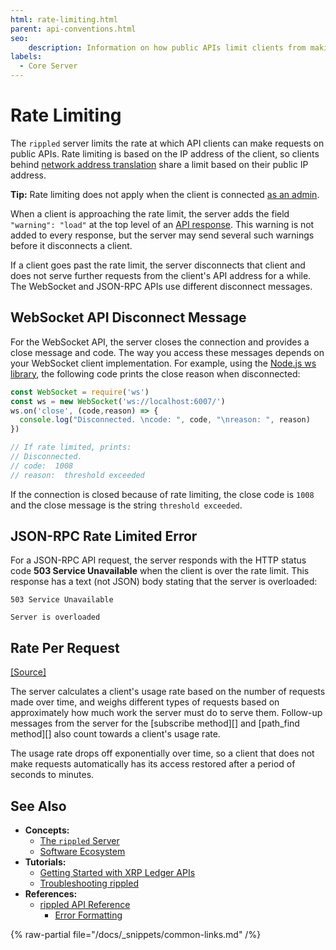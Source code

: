 ```yaml
---
html: rate-limiting.html
parent: api-conventions.html
seo:
    description: Information on how public APIs limit clients from making too many requests.
labels:
  - Core Server
---
```

# Rate Limiting

The `rippled` server limits the rate at which API clients can make requests on public APIs. Rate limiting is based on the IP address of the client, so clients behind [network address translation](https://en.wikipedia.org/wiki/Network_address_translation) share a limit based on their public IP address.

**Tip:** Rate limiting does not apply when the client is connected [as an admin](../../../tutorials/get-started/get-started-using-http-websocket-apis.md#admin-access).

When a client is approaching the rate limit, the server adds the field `"warning": "load"` at the top level of an [API response](response-formatting.md). This warning is not added to every response, but the server may send several such warnings before it disconnects a client.

If a client goes past the rate limit, the server disconnects that client and does not serve further requests from the client's API address for a while. The WebSocket and JSON-RPC APIs use different disconnect messages.

## WebSocket API Disconnect Message

For the WebSocket API, the server closes the connection and provides a close message and code. The way you access these messages depends on your WebSocket client implementation. For example, using the [Node.js ws library](https://github.com/websockets/ws), the following code prints the close reason when disconnected:

```js
const WebSocket = require('ws')
const ws = new WebSocket('ws://localhost:6007/')
ws.on('close', (code,reason) => {
  console.log("Disconnected. \ncode: ", code, "\nreason: ", reason)
})

// If rate limited, prints:
// Disconnected.
// code:  1008
// reason:  threshold exceeded
```

If the connection is closed because of rate limiting, the close code is `1008` and the close message is the string `threshold exceeded`.

## JSON-RPC Rate Limited Error

For a JSON-RPC API request, the server responds with the HTTP status code **503 Service Unavailable** when the client is over the rate limit. This response has a text (not JSON) body stating that the server is overloaded:

```text
503 Service Unavailable

Server is overloaded
```

## Rate Per Request
[[Source]](https://github.com/XRPLF/rippled/blob/master/src/ripple/resource/Fees.h "Source")

The server calculates a client's usage rate based on the number of requests made over time, and weighs different types of requests based on approximately how much work the server must do to serve them. Follow-up messages from the server for the [subscribe method][] and [path_find method][] also count towards a client's usage rate.

The usage rate drops off exponentially over time, so a client that does not make requests automatically has its access restored after a period of seconds to minutes.

## See Also

- **Concepts:**
    - [The `rippled` Server](../../../concepts/networks-and-servers/index.md)
    - [Software Ecosystem](../../../introduction/software-ecosystem.md)
- **Tutorials:**
    - [Getting Started with XRP Ledger APIs](../../../tutorials/get-started/get-started-using-http-websocket-apis.md)
    - [Troubleshooting rippled](../../../infrastructure/troubleshooting/index.md)
- **References:**
    - [rippled API Reference](../index.md)
        - [Error Formatting](error-formatting.md)

{% raw-partial file="/docs/_snippets/common-links.md" /%}

